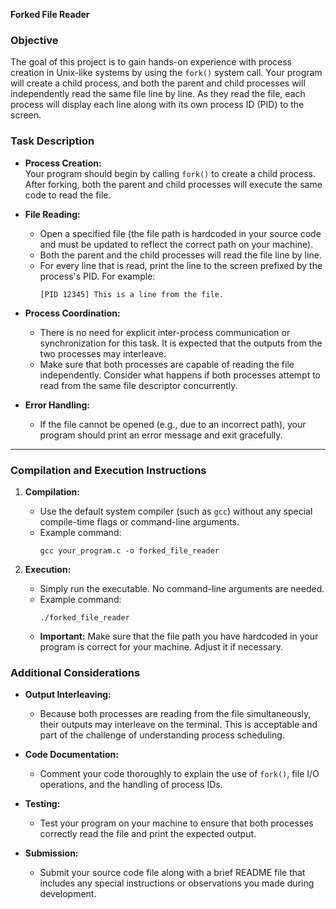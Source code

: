 **Forked File Reader**

### Objective

The goal of this project is to gain hands-on experience with process creation in Unix-like systems by using the `fork()` system call. Your program will create a child process, and both the parent and child processes will independently read the same file line by line. As they read the file, each process will display each line along with its own process ID (PID) to the screen.

### Task Description

- **Process Creation:**  
  Your program should begin by calling `fork()` to create a child process. After forking, both the parent and child processes will execute the same code to read the file.

- **File Reading:**  
  - Open a specified file (the file path is hardcoded in your source code and must be updated to reflect the correct path on your machine).
  - Both the parent and the child processes will read the file line by line.
  - For every line that is read, print the line to the screen prefixed by the process's PID. For example:
    ```
    [PID 12345] This is a line from the file.
    ```

- **Process Coordination:**  
  - There is no need for explicit inter-process communication or synchronization for this task. It is expected that the outputs from the two processes may interleave.
  - Make sure that both processes are capable of reading the file independently. Consider what happens if both processes attempt to read from the same file descriptor concurrently.

- **Error Handling:**  
  - If the file cannot be opened (e.g., due to an incorrect path), your program should print an error message and exit gracefully.

---

### Compilation and Execution Instructions

1. **Compilation:**  
   - Use the default system compiler (such as `gcc`) without any special compile-time flags or command-line arguments.
   - Example command:  
     ```
     gcc your_program.c -o forked_file_reader
     ```

2. **Execution:**  
   - Simply run the executable. No command-line arguments are needed.
   - Example command:  
     ```
     ./forked_file_reader
     ```
   - **Important:** Make sure that the file path you have hardcoded in your program is correct for your machine. Adjust it if necessary.

### Additional Considerations

- **Output Interleaving:**  
  - Because both processes are reading from the file simultaneously, their outputs may interleave on the terminal. This is acceptable and part of the challenge of understanding process scheduling.

- **Code Documentation:**  
  - Comment your code thoroughly to explain the use of `fork()`, file I/O operations, and the handling of process IDs.

- **Testing:**  
  - Test your program on your machine to ensure that both processes correctly read the file and print the expected output.

- **Submission:**  
  - Submit your source code file along with a brief README file that includes any special instructions or observations you made during development.
